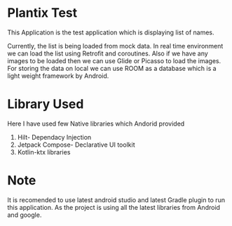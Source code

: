 # Plantix Test

This Application is the test application which is displaying list of names. 

Currently, the list is being loaded from mock data. In real time environment we can load the list using Retrofit and coroutines. Also if we have any images to be loaded then we can use Glide or Picasso to load the images.
For storing the data on local we can use ROOM as a database which is a light weight framework by Android.


# Library Used
Here I have used few Native libraries which Andorid provided
1. Hilt- Dependacy Injection
2. Jetpack Compose- Declarative UI toolkit
3. Kotlin-ktx libraries

# Note
It is recomended to use latest android studio and latest Gradle plugin to run this application. As the project is using all the latest libraries from Android and google. 

